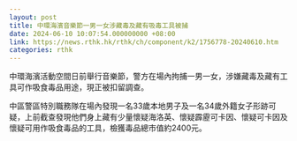```yaml
---
layout: post
title: 中環海濱音樂節一男一女涉藏毒及藏有吸毒工具被捕
date: 2024-06-10 10:07:54.000000000 +08:00
link: https://news.rthk.hk/rthk/ch/component/k2/1756778-20240610.htm
categories: rthk
---
```


中環海濱活動空間日前舉行音樂節，警方在場內拘捕一男一女，涉嫌藏毒及藏有工具可作吸食毒品用途，現正被扣留調查。

中區警區特別職務隊在場內發現一名33歲本地男子及一名34歲外籍女子形跡可疑，上前截查發現他們身上藏有少量懷疑海洛英、懷疑霹靂可卡因、懷疑可卡因及懷疑可用作吸食毒品的工具，檢獲毒品總市值約2400元。
